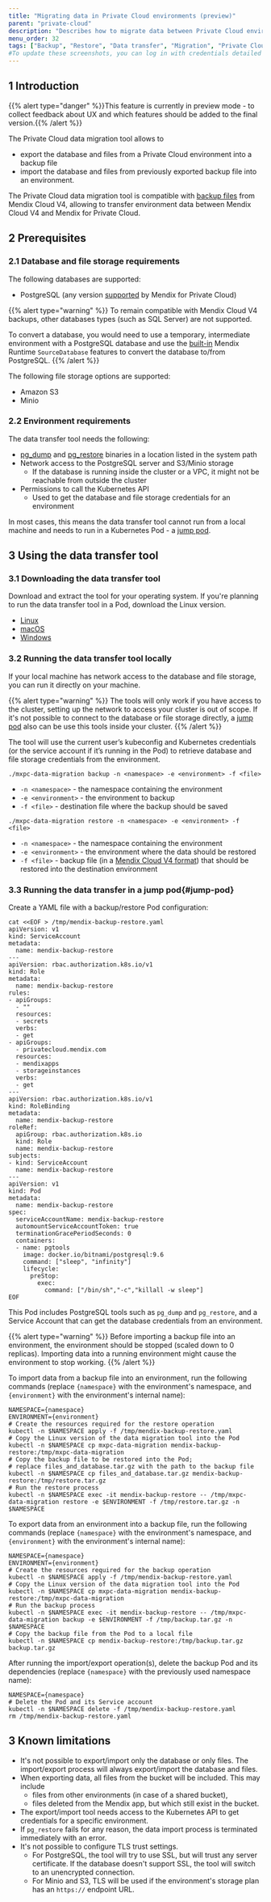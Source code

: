 ```yaml
---
title: "Migrating data in Private Cloud environments (preview)"
parent: "private-cloud"
description: "Describes how to migrate data between Private Cloud environments"
menu_order: 32
tags: ["Backup", "Restore", "Data transfer", "Migration", "Private Cloud", "Environment"]
#To update these screenshots, you can log in with credentials detailed in How to Update Screenshots Using Team Apps.
---
```


## 1 Introduction

{{% alert type="danger" %}}This feature is currently in preview mode - to collect feedback about UX and which features should be added to the final version.{{% /alert %}}

The Private Cloud data migration tool allows to

* export the database and files from a Private Cloud environment into a backup file
* import the database and files from previously exported backup file into an environment.

The Private Cloud data migration tool is compatible with [backup files](/developerportal/operate/restore-backup#5-format-of-a-backup-file) from Mendix Cloud V4,
allowing to transfer environment data between Mendix Cloud V4 and Mendix for Private Cloud.

## 2 Prerequisites

### 2.1 Database and file storage requirements

The following databases are supported:

* PostgreSQL (any version [supported](private-cloud-supported-environments) by Mendix for Private Cloud)  

{{% alert type="warning" %}}
To remain compatible with Mendix Cloud V4 backups, other databases types (such as SQL Server) are not supported.

To convert a database, you would need to use a temporary, intermediate environment with a PostgreSQL database and use the [built-in](/howto/data-models/migrating-your-mendix-database)
Mendix Runtime `SourceDatabase` features to convert the database to/from PostgreSQL.
{{% /alert %}}

The following file storage options are supported:

* Amazon S3
* Minio

### 2.2 Environment requirements

The data transfer tool needs the following:

* [pg_dump](https://www.postgresql.org/docs/9.6/app-pgdump.html) and [pg_restore](https://www.postgresql.org/docs/9.6/app-pgrestore.html) binaries in a location listed in the system path
* Network access to the PostgreSQL server and S3/Minio storage
  * If the database is running inside the cluster or a VPC, it might not be reachable from outside the cluster
* Permissions to call the Kubernetes API
  * Used to get the database and file storage credentials for an environment

In most cases, this means the data transfer tool cannot run from a local machine and needs to run in a Kubernetes Pod - a [jump pod](https://en.wikipedia.org/wiki/Jump_server).

## 3 Using the data transfer tool 

### 3.1 Downloading the data transfer tool

Download and extract the tool for your operating system. If you're planning to run the data transfer tool in a Pod, download the Linux version.

* [Linux](https://mendix-private-cloud-resources-prod.s3.eu-west-1.amazonaws.com/mxpc-data-migration/linux/0.0.1/mxpc-data-migration-0.0.1-linux-amd64.tar.gz)
* [macOS](https://mendix-private-cloud-resources-prod.s3.eu-west-1.amazonaws.com/mxpc-data-migration/macos/0.0.1/mxpc-data-migration-0.0.1-macos-amd64.tar.gz)
* [Windows](https://mendix-private-cloud-resources-prod.s3.eu-west-1.amazonaws.com/mxpc-data-migration/windows/0.0.1/mxpc-data-migration-0.0.1-windows-amd64.zip)

### 3.2 Running the data transfer tool locally

If your local machine has network access to the database and file storage, you can run it directly on your machine.

{{% alert type="warning" %}}
The tools will only work if you have access to the cluster, setting up the network to access your cluster is out of scope. If it's not possible to connect to the database or file storage directly, a [jump pod](#jump-pod) also can be use this tools inside your cluster.
{{% /alert %}}

The tool will use the current user’s kubeconfig and Kubernetes credentials (or the service account if it’s running in the Pod) to retrieve database and file storage credentials from the environment.

```shell
./mxpc-data-migration backup -n <namespace> -e <environment> -f <file>
```

- `-n <namespace>` - the namespace containing the environment
- `-e <environment>` - the environment to backup
- `-f <file>` - destination file where the backup should be saved

```shell
./mxpc-data-migration restore -n <namespace> -e <environment> -f <file>
```

- `-n <namespace>` - the namespace containing the environment
- `-e <environment>` - the environment where the data should be restored
- `-f <file>` - backup file (in a [Mendix Cloud V4 format](/developerportal/operate/restore-backup#5-format-of-a-backup-file)) that should be restored into the destination environment

### 3.3 Running the data transfer in a jump pod{#jump-pod}

Create a YAML file with a backup/restore Pod configuration:

```shell
cat <<EOF > /tmp/mendix-backup-restore.yaml
apiVersion: v1
kind: ServiceAccount
metadata:
  name: mendix-backup-restore
---
apiVersion: rbac.authorization.k8s.io/v1
kind: Role
metadata:
  name: mendix-backup-restore
rules:
- apiGroups:
  - ""
  resources:
  - secrets
  verbs:
  - get
- apiGroups:
  - privatecloud.mendix.com
  resources:
  - mendixapps
  - storageinstances
  verbs:
  - get
---
apiVersion: rbac.authorization.k8s.io/v1
kind: RoleBinding
metadata:
  name: mendix-backup-restore
roleRef:
  apiGroup: rbac.authorization.k8s.io
  kind: Role
  name: mendix-backup-restore
subjects:
- kind: ServiceAccount
  name: mendix-backup-restore
---
apiVersion: v1
kind: Pod
metadata:
  name: mendix-backup-restore
spec:
  serviceAccountName: mendix-backup-restore
  automountServiceAccountToken: true
  terminationGracePeriodSeconds: 0
  containers:
  - name: pgtools
    image: docker.io/bitnami/postgresql:9.6
    command: ["sleep", "infinity"]
    lifecycle:
      preStop:
        exec:
          command: ["/bin/sh","-c","killall -w sleep"]
EOF
```

This Pod includes PostgreSQL tools such as `pg_dump` and `pg_restore`, and a Service Account that can get the database credentials from an environment.

{{% alert type="warning" %}}
Before importing a backup file into an environment, the environment should be stopped (scaled down to 0 replicas).
Importing data into a running environment might cause the environment to stop working.
{{% /alert %}}

To import data from a backup file into an environment, run the following commands (replace `{namespace}` with the environment's namespace, and `{environment}` with the environment's internal name):

```shell
NAMESPACE={namespace}
ENVIRONMENT={environment}
# Create the resources required for the restore operation
kubectl -n $NAMESPACE apply -f /tmp/mendix-backup-restore.yaml
# Copy the Linux version of the data migration tool into the Pod
kubectl -n $NAMESPACE cp mxpc-data-migration mendix-backup-restore:/tmp/mxpc-data-migration
# Copy the backup file to be restored into the Pod;
# replace files_and_database.tar.gz with the path to the backup file
kubectl -n $NAMESPACE cp files_and_database.tar.gz mendix-backup-restore:/tmp/restore.tar.gz
# Run the restore process
kubectl -n $NAMESPACE exec -it mendix-backup-restore -- /tmp/mxpc-data-migration restore -e $ENVIRONMENT -f /tmp/restore.tar.gz -n $NAMESPACE
```

To export data from an environment into a backup file, run the following commands (replace `{namespace}` with the environment's namespace, and `{environment}` with the environment's internal name):

```shell
NAMESPACE={namespace}
ENVIRONMENT={environment}
# Create the resources required for the backup operation
kubectl -n $NAMESPACE apply -f /tmp/mendix-backup-restore.yaml
# Copy the Linux version of the data migration tool into the Pod
kubectl -n $NAMESPACE cp mxpc-data-migration mendix-backup-restore:/tmp/mxpc-data-migration
# Run the backup process
kubectl -n $NAMESPACE exec -it mendix-backup-restore -- /tmp/mxpc-data-migration backup -e $ENVIRONMENT -f /tmp/backup.tar.gz -n $NAMESPACE
# Copy the backup file from the Pod to a local file
kubectl -n $NAMESPACE cp mendix-backup-restore:/tmp/backup.tar.gz backup.tar.gz
```

After running the import/export operation(s), delete the backup Pod and its dependencies (replace `{namespace}` with the previously used namespace name):

```shell
NAMESPACE={namespace}
# Delete the Pod and its Service account
kubectl -n $NAMESPACE delete -f /tmp/mendix-backup-restore.yaml
rm /tmp/mendix-backup-restore.yaml
```

## 3 Known limitations

* It's not possible to export/import only the database or only files. The import/export process will always export/import the database and files.
* When exporting data, all files from the bucket will be included. This may include
  * files from other environments (in case of a shared bucket),
  * files deleted from the Mendix app, but which still exist in the bucket.
* The export/import tool needs access to the Kubernetes API to get credentials for a specific environment.
* If `pg_restore` fails for any reason, the data import process is terminated immediately with an error.
* It's not possible to configure TLS trust settings.
  * For PostgreSQL, the tool will try to use SSL, but will trust any server certificate. If the database doesn't support SSL, the tool will switch to an unencrypted connection.
  * For Minio and S3, TLS will be used if the environment's storage plan has an `https://` endpoint URL.
